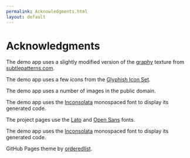 ```yaml
---
permalink: Acknowledgments.html
layout: default
---
```


Acknowledgments
==

<!-- TEMPLATE START -->

The demo app uses a slightly modified version of the [graphy](http://subtlepatterns.com/graphy/) texture from [subtlepatterns.com](http://subtlepatterns.com).

The demo app uses a few icons from the [Glyphish Icon Set](http://www.glyphish.com/).

The demo app uses a number of images in the public domain.

The demo app uses the [Inconsolata](https://www.google.com/fonts/specimen/Inconsolata) monospaced font to display its generated code.

The project pages use the [Lato](https://www.google.com/fonts/specimen/Lato) and [Open Sans](https://www.google.com/fonts/specimen/Open+Sans) fonts.

The demo app uses the [Inconsolata](https://www.google.com/fonts/specimen/Inconsolata) monospaced font to display its generated code.

GitHub Pages theme by [orderedlist](https://github.com/orderedlist).

<!-- TEMPLATE END -->

